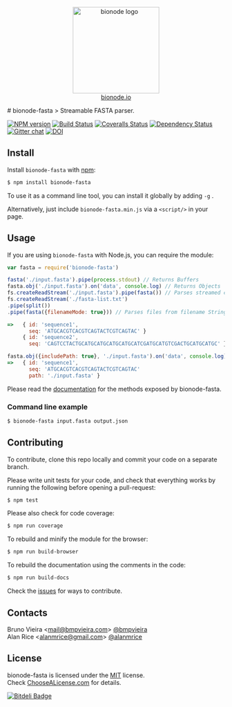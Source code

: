 <p align="center">
  <a href="http://bionode.io">
    <img height="200" width="200" title="bionode" alt="bionode logo" src="https://rawgithub.com/bionode/bionode/master/docs/bionode-logo.min.svg"/>
  </a>
  <br/>
  <a href="http://bionode.io/">bionode.io</a>
</p>
# bionode-fasta
> Streamable FASTA parser.

[![NPM version][npm-image]][npm-url]
[![Build Status][travis-image]][travis-url]
[![Coveralls Status][coveralls-image]][coveralls-url]
[![Dependency Status][depstat-image]][depstat-url]
[![Gitter chat][gitter-image]][gitter-url]
[![DOI][doi-image]][doi-url]


Install
-------

Install ```bionode-fasta``` with [npm](//npmjs.org):

```sh
$ npm install bionode-fasta
```
To use it as a command line tool, you can install it globally by adding ```-g``` .

Alternatively, just include `bionode-fasta.min.js` via a `<script/>` in your page.

Usage
-----

If you are using ```bionode-fasta``` with Node.js, you can require the module:

```js
var fasta = require('bionode-fasta')

fasta('./input.fasta').pipe(process.stdout) // Returns Buffers
fasta.obj('./input.fasta').on('data', console.log) // Returns Objects
fs.createReadStream('./input.fasta').pipe(fasta()) // Parses streamed content
fs.createReadStream('./fasta-list.txt')
.pipe(split())
.pipe(fasta({filenameMode: true})) // Parses files from filename Strings

=>   { id: 'sequence1',
       seq: 'ATGCACGTCACGTCAGTACTCGTCAGTAC' }
     { id: 'sequence2',
       seq: 'CAGTCCTACTGCATGCATGCATGCATGCATCGATGCATGTCGACTGCATGCATGC' }

fasta.obj({includePath: true}, './input.fasta').on('data', console.log) // Returns Objects
=>   { id: 'sequence1',
       seq: 'ATGCACGTCACGTCAGTACTCGTCAGTAC'
       path: './input.fasta' }
```

Please read the [documentation](http://rawgit.com/bionode/bionode-fasta/master/docs/bionode-fasta.html) for the methods exposed by bionode-fasta.

### Command line example
```sh
$ bionode-fasta input.fasta output.json
```

Contributing
------------

To contribute, clone this repo locally and commit your code on a separate branch.

Please write unit tests for your code, and check that everything works by running the following before opening a pull-request:

```sh
$ npm test
```

Please also check for code coverage:

```sh
$ npm run coverage
```

To rebuild and minify the module for the browser:

```sh
$ npm run build-browser
```

To rebuild the documentation using the comments in the code:

```sh
$ npm run build-docs
```
Check the [issues](http://github.com/bionode/bionode-fasta/issues) for ways to contribute.

Contacts
--------
Bruno Vieira <[mail@bmpvieira.com](mailto:mail@bmpvieira.com)> [@bmpvieira](//twitter.com/bmpvieira)  
Alan Rice <[alanmrice@gmail.com](mailto:alanmrice@gmail.com)> [@alanmrice](//twitter.com/alanmrice)

License
--------

bionode-fasta is licensed under the [MIT](https://raw.github.com/bionode/bionode-fasta/master/LICENSE) license.  
Check [ChooseALicense.com](http://choosealicense.com/licenses/mit) for details.

[npm-url]: http://npmjs.org/package/bionode-fasta
[npm-image]: http://img.shields.io/npm/v/bionode-fasta.svg?style=flat
[travis-url]: http:////travis-ci.org/bionode/bionode-fasta
[travis-image]: http://img.shields.io/travis/bionode/bionode-fasta.svg?style=flat
[coveralls-url]: http:////coveralls.io/r/bionode/bionode-fasta
[coveralls-image]: http://img.shields.io/coveralls/bionode/bionode-fasta.svg?style=flat
[depstat-url]: http://david-dm.org/bionode/bionode-fasta
[depstat-image]: http://img.shields.io/david/bionode/bionode-fasta.svg?style=flat
[gitter-image]: http://img.shields.io/badge/gitter-bionode/bionode--fasta-brightgreen.svg?style=flat
[gitter-url]: https://gitter.im/bionode/bionode-fasta
[doi-url]: http://dx.doi.org/10.5281/zenodo.11307
[doi-image]: http://img.shields.io/badge/doi-10.5281/zenodo.11307-blue.svg?style=flat

[![Bitdeli Badge](http://d2weczhvl823v0.cloudfront.net/bionode/bionode-fasta/trend.png)](https://bitdeli.com/free "Bitdeli Badge")
